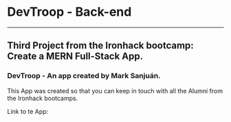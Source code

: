 # DevTroop - Back-end
---

## Third Project from the Ironhack bootcamp: Create a MERN Full-Stack App.

### DevTroop - An app created by Mark Sanjuán.
This App was created so that you can keep in touch with all the Alumni from the Ironhack bootcamps.

Link to te App: